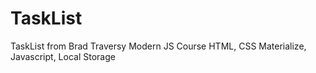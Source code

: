 # TaskList
TaskList from Brad Traversy Modern JS Course
HTML, CSS Materialize, Javascript, Local Storage
